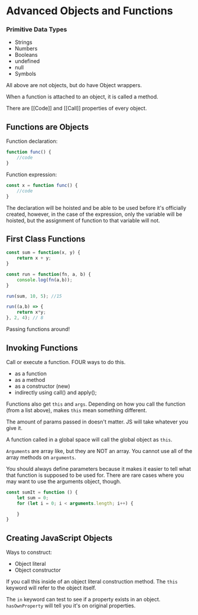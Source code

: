 # Advanced Objects and Functions

### Primitive Data Types
* Strings
* Numbers
* Booleans
* undefined
* null
* Symbols

All above are not objects, but do have Object wrappers.

When a function is attached to an object, it is called a method. 

There are [[Code]] and [[Call]] properties of every object.

## Functions are Objects 

Function declaration:
```js
function func() {
    //code
}
```

Function expression:
```js
const x = function func() {
    //code
}
```

The declaration will be hoisted and be able to be used before it's officially created, however, in the case of the expression, only the variable will be hoisted, but the assignment of function to that variable will not.

## First Class Functions

```js
const sum = function(x, y) {
    return x + y;
}

const run = function(fn, a, b) {
    console.log(fn(a,b));
}

run(sum, 10, 5); //15

run((a,b) => {
    return x*y;
}, 2, 4); // 8

```

Passing functions around!

## Invoking Functions

Call or execute a function. FOUR ways to do this.

* as a function
* as a method
* as a constructor (new)
* indirectly using call() and apply();


Functions also get `this` and `args`. Depending on how you call the function (from a list above), makes `this` mean something different.

The amount of params passed in doesn't matter. JS will take whatever you give it.

A function called in a global space will call the global object as `this`.

`Arguments` are array like, but they are NOT an array. You cannot use all of the array methods on `arguments`.

You should always define parameters because it makes it easier to tell what that function is supposed to be used for. There are rare cases where you may want to use the arguments object, though.

```js
const sumIt = function () {
    let sum = 0;
    for (let i = 0; i < arguments.length; i++) {

    }
}
```

## Creating JavaScript Objects

Ways to construct: 
* Object literal
* Object constructor

If you call this inside of an object literal construction method. The `this` keyword will refer to the object itself.

The `in` keyword can test to see if a property exists in an object. `hasOwnProperty` will tell you it's on original properties.

